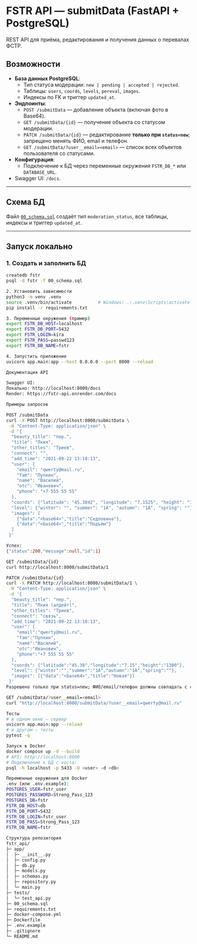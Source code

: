 # FSTR API — submitData (FastAPI + PostgreSQL)

REST API для приёма, редактирования и получения данных о перевалах ФСТР.

## Возможности
- **База данных PostgreSQL**:
  - Тип статуса модерации: `new | pending | accepted | rejected`.
  - Таблицы: `users`, `coords`, `levels`, `pereval`, `images`.
  - Индексы по FK и триггер `updated_at`.
- **Эндпоинты**:
  - `POST /submitData` — добавление объекта (включая фото в Base64).
  - `GET /submitData/{id}` — получение объекта со статусом модерации.
  - `PATCH /submitData/{id}` — редактирование **только при `status=new`**; запрещено менять ФИО, email и телефон.
  - `GET /submitData/?user__email=<email>` — список всех объектов пользователя со статусами.
- **Конфигурация**:
  - Подключение к БД через переменные окружения `FSTR_DB_*` или `DATABASE_URL`.
- Swagger UI: `/docs`.

---

## Схема БД
Файл [`00_schema.sql`](./00_schema.sql) создаёт тип `moderation_status`, все таблицы, индексы и триггер `updated_at`.

---

## Запуск локально

### 1. Создать и заполнить БД
```bash
createdb fstr
psql -d fstr -f 00_schema.sql

2. Установить зависимости
python3 -m venv .venv
source .venv/bin/activate          # Windows: .\.venv\Scripts\activate
pip install -r requirements.txt

3. Переменные окружения (пример)
export FSTR_DB_HOST=localhost
export FSTR_DB_PORT=5432
export FSTR_LOGIN=kira
export FSTR_PASS=passwd123
export FSTR_DB_NAME=fstr

4. Запустить приложение
uvicorn app.main:app --host 0.0.0.0 --port 8000 --reload

Документация API

Swagger UI:
Локально: http://localhost:8000/docs
Render: https://fstr-api.onrender.com/docs

Примеры запросов

POST /submitData
curl -X POST http://localhost:8000/submitData \
 -H "Content-Type: application/json" \
 -d '{
  "beauty_title": "пер.",
  "title": "Пхия",
  "other_titles": "Триев",
  "connect": "",
  "add_time": "2021-09-22 13:18:13",
  "user": {
    "email": "qwerty@mail.ru",
    "fam": "Пупкин",
    "name": "Василий",
    "otc": "Иванович",
    "phone": "+7 555 55 55"
  },
  "coords": {"latitude": "45.3842", "longitude": "7.1525", "height": "1200"},
  "level": {"winter": "", "summer": "1А", "autumn": "1А", "spring": ""},
  "images": [
    {"data":"<base64>","title":"Седловина"},
    {"data":"<base64>","title":"Подъём"}
  ]
 }'

Успех:
{"status":200,"message":null,"id":1}

GET /submitData/{id}
curl http://localhost:8000/submitData/1

PATCH /submitData/{id}
curl -X PATCH http://localhost:8000/submitData/1 \
 -H "Content-Type: application/json" \
 -d '{
  "beauty_title": "пер.",
  "title": "Пхия (апдейт)",
  "other_titles": "Триев",
  "connect": "связь",
  "add_time": "2021-09-22 13:18:13",
  "user": {
    "email":"qwerty@mail.ru",
    "fam":"Пупкин",
    "name":"Василий",
    "otc":"Иванович",
    "phone":"+7 555 55 55"
  },
  "coords": {"latitude":"45.38","longitude":"7.15","height":"1300"},
  "level": {"winter":"","summer":"1А","autumn":"1А","spring":""},
  "images": [{"data":"<base64>","title":"Новая"}]
 }'
Разрешено только при status=new; ФИО/email/телефон должны совпадать с сохранёнными.

GET /submitData/?user__email=<email>
curl "http://localhost:8000/submitData/?user__email=qwerty@mail.ru"

Тесты
# в одном окне — сервер
uvicorn app.main:app --reload
# в другом — тесты
pytest -q

Запуск в Docker
docker compose up -d --build
# API: http://localhost:8000
# Подключение к БД с хоста:
psql -h localhost -p 5433 -U <user> -d <db>

Переменные окружения для Docker
.env (или .env.example):
POSTGRES_USER=fstr_user
POSTGRES_PASSWORD=Strong_Pass_123
POSTGRES_DB=fstr
FSTR_DB_HOST=db
FSTR_DB_PORT=5432
FSTR_DB_LOGIN=fstr_user
FSTR_DB_PASS=Strong_Pass_123
FSTR_DB_NAME=fstr

Структура репозитория
fstr_api/
├─ app/
│  ├─ __init__.py
│  ├─ config.py
│  ├─ db.py
│  ├─ models.py
│  ├─ schemas.py
│  ├─ repository.py
│  └─ main.py
├─ tests/
│  └─ test_api.py
├─ 00_schema.sql
├─ requirements.txt
├─ docker-compose.yml
├─ Dockerfile
├─ .env.example
├─ .gitignore
└─ README.md